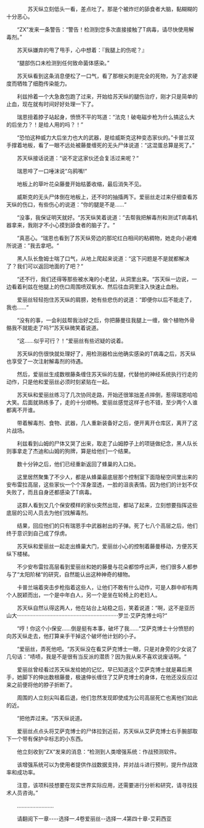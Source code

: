 <div class="read-content j_readContent" id="">
                <p>　　　　苏天纵立刻低头一看，差点吐了。那是个被炸烂的舔食者大脑，黏糊糊的十分恶心。<p>　　“ZX”发来一条警告：“警告！检测到您多次直接接触了T病毒，请尽快使用解毒剂。”<p>　　苏天纵嫌弃的甩了甩手，心中想着：『我腿上的伤呢？』<p>　　“腿部伤口未检测到任何致命菌体感染。”<p>　　苏天纵看到这条消息便松了一口气，看了那根尖刺是完全的死物，为了追求硬度而牺牲了细胞传染能力。<p>　　利兹拎着一个大急救包跑了过来，开始给苏天纵的腿伤治疗，刚才只是简单的止血，现在就有时间好好处理一下了。<p>　　瑞恩扭着脖子站起身，愤愤不平的骂道：“法克！破电磁步枪为什么搞这么大的后坐力？！是给人用的吗？！”<p>　　“恐怕这种威力大后坐力也大的武器，是给威斯克这种变态家伙的。”卡普兰双手撑着地板，看了一眼不远处被藤曼缠死的无头尸体说道：“这混蛋总算是死了。”<p>　　苏天纵接话说道：“说不定这家伙还会复活过来呢？“<p>　　瑞恩啐了一口唾沫说“乌鸦嘴!“<p>　　地板上的草叶花朵藤曼开始枯萎收缩，最后消失不见。<p>　　威斯克的无头尸体倒在地板上，还不时的抽搐两下。爱丽丝走过来仔细查看苏天纵的伤口，有些伤心的说道：“你的腿是不是……“<p>　　“没事，我保证明天就好。“苏天纵笑着说道：”去帮我把解毒剂和测试T病毒机器拿来，我刚才不小心摸到舔食者的脑子了。“<p>　　“真恶心。“瑞恩也看到了苏天纵旁边的那坨红白相间的粘稠物，她走向小避难所说道：”我去拿吧。“<p>　　黑人队长詹姆士喘了口气，从地上爬起来说道：“这下问题是不是就都解决了？我们可以返回地面的了吧？“<p>　　“还不行，我们还得等那些被水淹的小老鼠，从洞里出来。“苏天纵一边说，一边看着利兹在他腿上的伤口周围喷双氧水、然后往血洞里注入快速止血粉。<p>　　爱丽丝轻轻抱住苏天纵的肩膀，她有些悲伤的说道：“即便你以后不能走了，我也……“<p>　　“没有的事，一会利兹帮我治好之后，你把藤曼往我腿上一缠，做个植物外骨骼我不就能走了吗?“苏天纵微笑着说道。<p>　　“这……似乎可行？！“爱丽丝有些迟疑的说着。<p>　　苏天纵的伤很快就处理好了，用检测器检出他确实感染的T病毒之后，苏天纵也享受了一次注射解毒剂的待遇。<p>　　然后，爱丽丝生成数根藤条缠住苏天纵的左腿，代替他的神经系统执行行走的动作，只是他和爱丽丝必须时刻紧贴在一起。<p>　　苏天纵和爱丽丝练习了几次协同走路，开始还很笨拙差点摔倒，惹得瑞恩哈哈大笑。后面就熟练多了，走的十分顺畅。爱丽丝感觉这样子也不错，至少两个人谁都离不开谁。<p>　　带着解毒剂、食物、武器，几人重新装备好之后，便开离开仓库区，离开了这片战场。<p>　　利兹看到山姆的尸体又哭了出来，取走了山姆脖子上的项链做纪念，黑人队长则事拿走了杰迪和山姆的狗牌，算是给他们一个结果。<p>　　数十分钟之后，他们已经重新返回了蜂巢的入口处。<p>　　这里居然聚集了不少人，都是从蜂巢最底层那个控制室下面隐秘空间里出来的安布雷拉高层，这些家伙一个个浑身湿透，一脸的沮丧表情。因为他们的计划不仅失败了，而且自身还都感染了T病毒。<p>　　这群人看到又几个保安模样的家伙突然出现，都站了起来，立刻想要指挥这些底层的公司人员去为他们找解毒剂。<p>　　结果，回应他们的只有瑞恩手中武器射出的子弹。死了七八个高层之后，他们终于意识到自己成了俘虏。<p>　　苏天纵和爱丽丝一起走出蜂巢大门，爱丽丝小心的控制着藤曼移动，方便苏天纵下楼梯。<p>　　不少安布雷拉高层看到爱丽丝和她的藤曼与花朵都惊呼出声，他们很多人都参与了“太阳阶梯“的研究，自然能认出这种神奇的植物。<p>　　卡普兰端着突击步枪指着这些人，让他们不敢有什么动作，可是人群中却有两个人脱颖而出，一个是中年白人，另一个是坐在轮椅上的老妇人。<p>　　苏天纵自然认得这两人，他在站台上站稳之后，笑着说道：“啊，这不是亚历山大··································································罗兰·艾萨克博士吗?“<p>　　“哼！你这个小保安……倒是挺有本事，破坏了我……“艾萨克博士十分愤怒的向苏天纵走去，他打算亲手干掉这个破坏他计划的小子。<p>　　“爱丽丝，弄死他吧。“苏天纵没在看艾萨克博士一眼，只是对身旁的少女说了几句话：”啧啧，我是不是很有当反派的潜质？因为我从来不喜欢说废话啊。“<p>　　爱丽丝曾经看过苏天纵发给她的记忆，早已知道这个艾萨克博士就是幕后黑手，她脚下的伸出数根藤曼，极速伸长缠住了艾萨克博士的身体，在他还没反应过来之前便将他的脖子折断了。<p>　　周围的人立刻尖叫着后退，他们忽然发现即使成为公司高层死亡也离他们如此的近。<p>　　“把他弄过来。“苏天纵说道。<p>　　爱丽丝点点头将艾萨克博士的尸体拉到近前，苏天纵从艾萨克博士右手腕部取下一个带有保护伞标志的小东西。<p>　　他立刻收到“ZX“发来的消息：“检测到人类增强系统：作战预测软件。<p>　　该增强系统可以为使用者提供作战数据支持，并对战斗进行预判，提升作战效率和成功率。<p>　　注意，该项科技想要在现实世界实际应用，还需要进行分析和研究，请寻找技术人员咨询。”<p>　　……………………<p>　　请翻阅下一章----选择一.4卷爱丽丝--选择一.4第四十章-艾莉西亚<p> 
            </div>